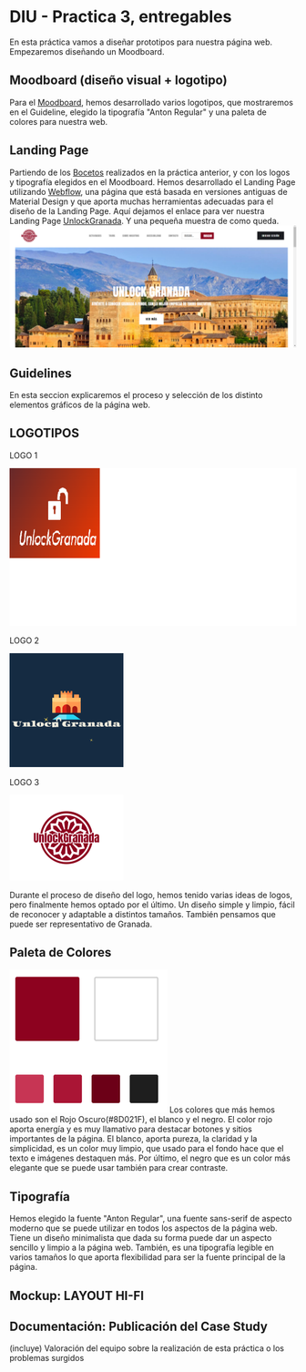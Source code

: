 # DIU - Practica 3, entregables
En esta práctica vamos a diseñar prototipos para nuestra página web. Empezaremos diseñando un Moodboard.
## Moodboard (diseño visual + logotipo)   
Para el [Moodboard](./Moodboard.pdf), hemos desarrollado varios logotipos, que mostraremos en el Guideline, elegido la tipografía "Anton Regular" y una paleta de colores para nuestra web. 

## Landing Page
Partiendo de los [Bocetos](../P2/Bocetos.pdf) realizados en la práctica anterior, y con los logos y tipografía elegidos en el Moodboard.
Hemos desarrollado el Landing Page utilizando [Webflow](http://www.webflow.com/), una página que está basada en versiones antiguas de Material Design y que aporta muchas herramientas adecuadas para el diseño de la Landing Page. 
Aquí dejamos el enlace para ver nuestra Landing Page [UnlockGranada](https://unlockgranada.webflow.io/).
Y una pequeña muestra de como queda.
![LandingPage](./LandingPage.PNG)
## Guidelines
En esta seccion explicaremos el proceso y selección de los distinto elementos gráficos de la página web.


  ## LOGOTIPOS
  LOGO 1
  
  ![LOGO 1](./logo1.png)
  
  LOGO 2 
  
  ![lOGO 2](./logo2.png)   
  
  LOGO 3
  
  ![LOGO 3](./logo3.png)
  
Durante el proceso de diseño del logo, hemos tenido varias ideas de logos, pero finalmente hemos optado por el último. Un diseño simple y limpio, fácil de reconocer y adaptable a distintos tamaños. También pensamos que puede ser representativo de Granada.
  
   ## Paleta de Colores
   ![Colores](./PaletaColores.PNG)
Los colores que más hemos usado son el Rojo Oscuro(#8D021F), el blanco y el negro. El color rojo aporta energía y es muy llamativo para destacar botones y sitios importantes de la página. El blanco, aporta pureza, la claridad y la simplicidad, es un color muy limpio, que usado para el fondo hace que el texto e imágenes destaquen más. Por último, el negro que es un color más elegante que se puede usar también para crear contraste.

   ## Tipografía
   
Hemos elegido la fuente "Anton Regular", una fuente sans-serif de aspecto moderno que se puede utilizar en todos los aspectos de la página web. Tiene un diseño minimalista que dada su forma puede dar un aspecto sencillo y limpio a la página web. También, es una tipografía legible en varios tamaños lo que aporta flexibilidad para ser la fuente principal de la página.
  
## Mockup: LAYOUT HI-FI


## Documentación: Publicación del Case Study


(incluye) Valoración del equipo sobre la realización de esta práctica o los problemas surgidos
 
